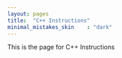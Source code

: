 ```yaml
---
layout: pages
title:  "C++ Instructions"
minimal_mistakes_skin    : "dark"
---
```


This is the page for C++ Instructions